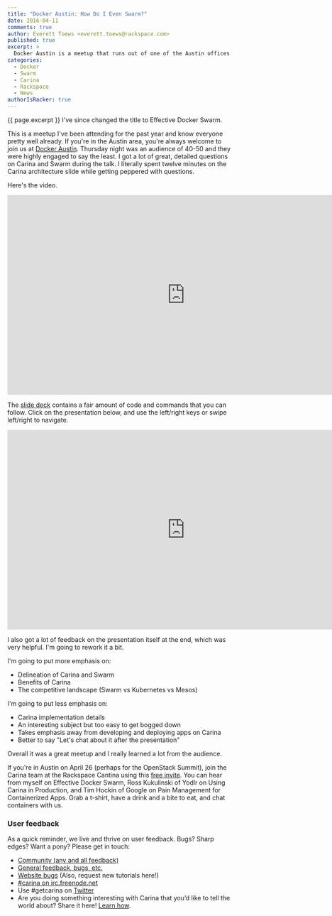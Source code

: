 ```yaml
---
title: "Docker Austin: How Do I Even Swarm?"
date: 2016-04-11
comments: true
author: Everett Toews <everett.toews@rackspace.com>
published: true
excerpt: >
  Docker Austin is a meetup that runs out of one of the Austin offices of Rackspace on the first Thursday of every month. Last Thursday I gave a presentation there titled How Do I Even Swarm?
categories:
  - Docker
  - Swarm
  - Carina
  - Rackspace
  - News
authorIsRacker: true
---
```


{{ page.excerpt }} I've since changed the title to Effective Docker Swarm.

This is a meetup I've been attending for the past year and know everyone pretty well already. If you're in the Austin area, you're always welcome to join us at [Docker Austin](http://www.meetup.com/Docker-Austin/). Thursday night was an audience of 40-50 and they were highly engaged to say the least. I got a lot of great, detailed questions on Carina and Swarm during the talk. I literally spent twelve minutes on the Carina architecture slide while getting peppered with questions.

Here's the video.

<iframe width="800" height="450" src="https://www.youtube.com/embed/SShmLUlrals?rel=0" frameborder="0" allowfullscreen></iframe>

The [slide deck](https://everett-toews.github.io/effective-docker-swarm/slides/index.html) contains a fair amount of code and commands that you can follow. Click on the presentation below, and use the left/right keys or swipe left/right to navigate.

<iframe width="800" height="450" frameborder="0" src="https://everett-toews.github.io/effective-docker-swarm/slides/index.html">
  Effective Docker Swarm slides
</iframe>

I also got a lot of feedback on the presentation itself at the end, which was very helpful. I'm going to rework it a bit.

I'm going to put more emphasis on:

* Delineation of Carina and Swarm
* Benefits of Carina
* The competitive landscape (Swarm vs Kubernetes vs Mesos)

I'm going to put less emphasis on:

* Carina implementation details
 * An interesting subject but too easy to get bogged down
 * Takes emphasis away from developing and deploying apps on Carina
 * Better to say "Let's chat about it after the presentation"

Overall it was a great meetup and I really learned a lot from the audience.

If you're in Austin on April 26 (perhaps for the OpenStack Summit), join the Carina team at the Rackspace Cantina using this [free invite](http://www.cvent.com/d/pfq4wl/4W). You can hear from myself on Effective Docker Swarm, Ross Kukulinski of Yodlr on Using Carina in Production, and Tim Hockin of Google on Pain Management for Containerized Apps. Grab a t-shirt, have a drink and a bite to eat, and chat containers with us.

### User feedback

As a quick reminder, we live and thrive on user feedback. Bugs? Sharp edges? Want a pony? Please get in touch:

* [Community (any and all feedback)](https://community.getcarina.com/)
* [General feedback, bugs, etc.](https://github.com/getcarina/feedback)
* [Website bugs](https://github.com/getcarina/getcarina.com/issues) (Also, request new tutorials here!)
* [#carina on irc.freenode.net](https://botbot.me/freenode/carina/)
* Use #getcarina on [Twitter](https://twitter.com/)
* Are you doing something interesting with Carina that you’d like to tell the world about? Share it here! <a href="https://github.com/getcarina/getcarina.com/blob/master/CONTRIBUTING.md">Learn how</a>.
